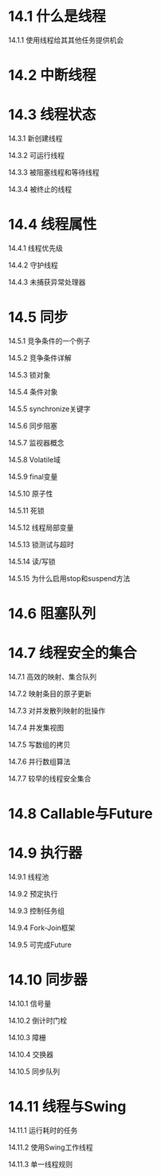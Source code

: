 

# 14.1 什么是线程

14.1.1 使用线程给其其他任务提供机会



# 14.2 中断线程



# 14.3 线程状态

14.3.1 新创建线程

14.3.2 可运行线程

14.3.3 被阻塞线程和等待线程

14.3.4 被终止的线程



# 14.4 线程属性

14.4.1 线程优先级

14.4.2 守护线程

14.4.3 未捕获异常处理器

# 14.5 同步

14.5.1 竞争条件的一个例子

14.5.2 竞争条件详解

14.5.3 锁对象

14.5.4 条件对象

14.5.5 synchronize关键字

14.5.6 同步阻塞

14.5.7 监视器概念

14.5.8 Volatile域

14.5.9 final变量

14.5.10 原子性

14.5.11 死锁

14.5.12 线程局部变量

14.5.13 锁测试与超时

14.5.14 读/写锁

14.5.15 为什么启用stop和suspend方法

# 14.6 阻塞队列



# 14.7 线程安全的集合

14.7.1 高效的映射、集合队列

14.7.2 映射条目的原子更新

14.7.3 对并发散列映射的批操作

14.7.4 并发集视图

14.7.5 写数组的拷贝

14.7.6 并行数组算法

14.7.7 较早的线程安全集合

# 14.8 Callable与Future



# 14.9 执行器

14.9.1 线程池

14.9.2 预定执行

14.9.3 控制任务组

14.9.4 Fork-Join框架

14.9.5 可完成Future

# 14.10 同步器

14.10.1 信号量

14.10.2 倒计时门栓

14.10.3 障栅

14.10.4 交换器

14.10.5 同步队列

# 14.11 线程与Swing

14.11.1 运行耗时的任务

14.11.2 使用Swing工作线程

14.11.3 单一线程规则